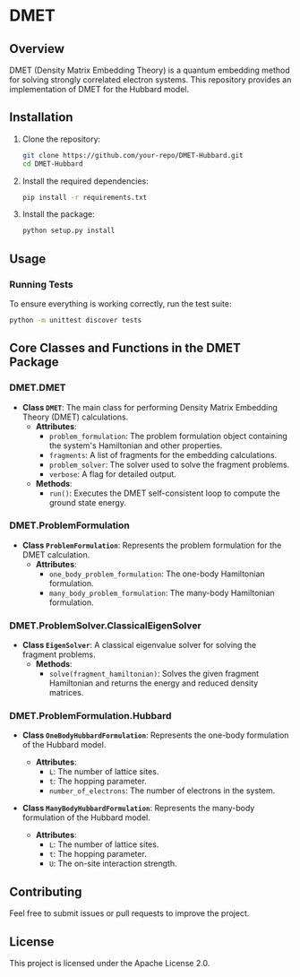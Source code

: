 # DMET

## Overview
DMET (Density Matrix Embedding Theory) is a quantum embedding method for solving strongly correlated electron systems. This repository provides an implementation of DMET for the Hubbard model.

## Installation

1. Clone the repository:
   ```bash
   git clone https://github.com/your-repo/DMET-Hubbard.git
   cd DMET-Hubbard
   ```

2. Install the required dependencies:
   ```bash
   pip install -r requirements.txt
   ```

3. Install the package:
   ```bash
   python setup.py install
   ```

## Usage

### Running Tests
To ensure everything is working correctly, run the test suite:
```bash
python -m unittest discover tests
```

## Core Classes and Functions in the DMET Package

### DMET.DMET
- **Class `DMET`**: The main class for performing Density Matrix Embedding Theory (DMET) calculations.
  - **Attributes**:
    - `problem_formulation`: The problem formulation object containing the system's Hamiltonian and other properties.
    - `fragments`: A list of fragments for the embedding calculations.
    - `problem_solver`: The solver used to solve the fragment problems.
    - `verbose`: A flag for detailed output.
  - **Methods**:
    - `run()`: Executes the DMET self-consistent loop to compute the ground state energy.

### DMET.ProblemFormulation
- **Class `ProblemFormulation`**: Represents the problem formulation for the DMET calculation.
  - **Attributes**:
    - `one_body_problem_formulation`: The one-body Hamiltonian formulation.
    - `many_body_problem_formulation`: The many-body Hamiltonian formulation.

### DMET.ProblemSolver.ClassicalEigenSolver
- **Class `EigenSolver`**: A classical eigenvalue solver for solving the fragment problems.
  - **Methods**:
    - `solve(fragment_hamiltonian)`: Solves the given fragment Hamiltonian and returns the energy and reduced density matrices.

### DMET.ProblemFormulation.Hubbard
- **Class `OneBodyHubbardFormulation`**: Represents the one-body formulation of the Hubbard model.
  - **Attributes**:
    - `L`: The number of lattice sites.
    - `t`: The hopping parameter.
    - `number_of_electrons`: The number of electrons in the system.

- **Class `ManyBodyHubbardFormulation`**: Represents the many-body formulation of the Hubbard model.
  - **Attributes**:
    - `L`: The number of lattice sites.
    - `t`: The hopping parameter.
    - `U`: The on-site interaction strength.

## Contributing
Feel free to submit issues or pull requests to improve the project.

## License
This project is licensed under the Apache License 2.0.